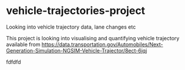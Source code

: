 # vehicle-trajectories-project
Looking into vehicle trajectory data, lane changes etc

This project is looking into visualising and quantifying vehicle trajectory available from https://data.transportation.gov/Automobiles/Next-Generation-Simulation-NGSIM-Vehicle-Trajector/8ect-6jqj


fdfdfd
